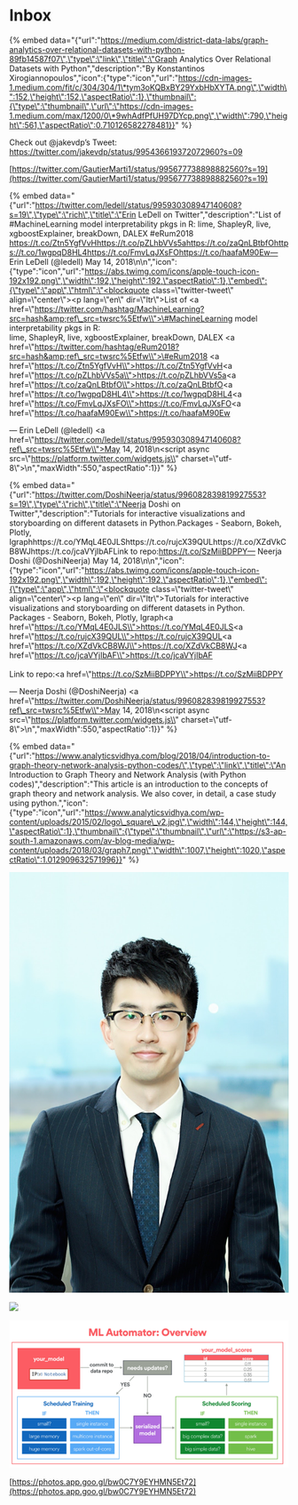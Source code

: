 # Inbox

{% embed data="{\"url\":\"https://medium.com/district-data-labs/graph-analytics-over-relational-datasets-with-python-89fb14587f07\",\"type\":\"link\",\"title\":\"Graph Analytics Over Relational Datasets with Python\",\"description\":\"By Konstantinos Xirogiannopoulos\",\"icon\":{\"type\":\"icon\",\"url\":\"https://cdn-images-1.medium.com/fit/c/304/304/1\*tym3oKQBxBY29YxbHbXYTA.png\",\"width\":152,\"height\":152,\"aspectRatio\":1},\"thumbnail\":{\"type\":\"thumbnail\",\"url\":\"https://cdn-images-1.medium.com/max/1200/0\*9whAdfPfUH97DYcp.png\",\"width\":790,\"height\":561,\"aspectRatio\":0.710126582278481}}" %}

Check out @jakevdp’s Tweet: https://twitter.com/jakevdp/status/995436619372072960?s=09

[https://twitter.com/GautierMarti1/status/995677738898882560?s=19](https://twitter.com/GautierMarti1/status/995677738898882560?s=19)

{% embed data="{\"url\":\"https://twitter.com/ledell/status/995930308947140608?s=19\",\"type\":\"rich\",\"title\":\"Erin LeDell on Twitter\",\"description\":\"List of \#MachineLearning model interpretability pkgs in R: lime, ShapleyR, live, xgboostExplainer, breakDown, DALEX  \#eRum2018 https://t.co/Ztn5YgfVvHhttps://t.co/pZLhbVVs5ahttps://t.co/zaQnLBtbfOhttps://t.co/1wgpqD8HL4https://t.co/FmvLqJXsFOhttps://t.co/haafaM90Ew— Erin LeDell \(@ledell\) May 14, 2018\n\n\",\"icon\":{\"type\":\"icon\",\"url\":\"https://abs.twimg.com/icons/apple-touch-icon-192x192.png\",\"width\":192,\"height\":192,\"aspectRatio\":1},\"embed\":{\"type\":\"app\",\"html\":\"<blockquote class=\\"twitter-tweet\\" align=\\"center\\"><p lang=\\"en\\" dir=\\"ltr\\">List of <a href=\\"https://twitter.com/hashtag/MachineLearning?src=hash&amp;ref\_src=twsrc%5Etfw\\">\#MachineLearning</a> model interpretability pkgs in R: <br>lime, ShapleyR, live, xgboostExplainer, breakDown, DALEX  <a href=\\"https://twitter.com/hashtag/eRum2018?src=hash&amp;ref\_src=twsrc%5Etfw\\">\#eRum2018</a> <a href=\\"https://t.co/Ztn5YgfVvH\\">https://t.co/Ztn5YgfVvH</a><a href=\\"https://t.co/pZLhbVVs5a\\">https://t.co/pZLhbVVs5a</a><a href=\\"https://t.co/zaQnLBtbfO\\">https://t.co/zaQnLBtbfO</a><a href=\\"https://t.co/1wgpqD8HL4\\">https://t.co/1wgpqD8HL4</a><a href=\\"https://t.co/FmvLqJXsFO\\">https://t.co/FmvLqJXsFO</a><a href=\\"https://t.co/haafaM90Ew\\">https://t.co/haafaM90Ew</a></p>&mdash; Erin LeDell \(@ledell\) <a href=\\"https://twitter.com/ledell/status/995930308947140608?ref\_src=twsrc%5Etfw\\">May 14, 2018</a></blockquote>\n<script async src=\\"https://platform.twitter.com/widgets.js\\" charset=\\"utf-8\\"></script>\n\",\"maxWidth\":550,\"aspectRatio\":1}}" %}





{% embed data="{\"url\":\"https://twitter.com/DoshiNeerja/status/996082839819927553?s=19\",\"type\":\"rich\",\"title\":\"Neerja Doshi on Twitter\",\"description\":\"Tutorials for interactive visualizations and storyboarding on different datasets in Python.Packages - Seaborn, Bokeh, Plotly, Igraphhttps://t.co/YMqL4E0JLShttps://t.co/rujcX39QULhttps://t.co/XZdVkCB8WJhttps://t.co/jcaVYjIbAFLink to repo:https://t.co/SzMiiBDPPY— Neerja Doshi \(@DoshiNeerja\) May 14, 2018\n\n\",\"icon\":{\"type\":\"icon\",\"url\":\"https://abs.twimg.com/icons/apple-touch-icon-192x192.png\",\"width\":192,\"height\":192,\"aspectRatio\":1},\"embed\":{\"type\":\"app\",\"html\":\"<blockquote class=\\"twitter-tweet\\" align=\\"center\\"><p lang=\\"en\\" dir=\\"ltr\\">Tutorials for interactive visualizations and storyboarding on different datasets in Python.<br>Packages - Seaborn, Bokeh, Plotly, Igraph<a href=\\"https://t.co/YMqL4E0JLS\\">https://t.co/YMqL4E0JLS</a><a href=\\"https://t.co/rujcX39QUL\\">https://t.co/rujcX39QUL</a><a href=\\"https://t.co/XZdVkCB8WJ\\">https://t.co/XZdVkCB8WJ</a><a href=\\"https://t.co/jcaVYjIbAF\\">https://t.co/jcaVYjIbAF</a><br><br>Link to repo:<a href=\\"https://t.co/SzMiiBDPPY\\">https://t.co/SzMiiBDPPY</a></p>&mdash; Neerja Doshi \(@DoshiNeerja\) <a href=\\"https://twitter.com/DoshiNeerja/status/996082839819927553?ref\_src=twsrc%5Etfw\\">May 14, 2018</a></blockquote>\n<script async src=\\"https://platform.twitter.com/widgets.js\\" charset=\\"utf-8\\"></script>\n\",\"maxWidth\":550,\"aspectRatio\":1}}" %}



{% embed data="{\"url\":\"https://www.analyticsvidhya.com/blog/2018/04/introduction-to-graph-theory-network-analysis-python-codes/\",\"type\":\"link\",\"title\":\"An Introduction to Graph Theory and Network Analysis \(with Python codes\)\",\"description\":\"This article is an introduction to the concepts of graph theory and network analysis. We also cover, in detail, a case study using python.\",\"icon\":{\"type\":\"icon\",\"url\":\"https://www.analyticsvidhya.com/wp-content/uploads/2015/02/logo\_square\_v2.jpg\",\"width\":144,\"height\":144,\"aspectRatio\":1},\"thumbnail\":{\"type\":\"thumbnail\",\"url\":\"https://s3-ap-south-1.amazonaws.com/av-blog-media/wp-content/uploads/2018/03/graph7.png\",\"width\":1007,\"height\":1020,\"aspectRatio\":1.012909632571996}}" %}





![](.gitbook/assets/photo.jpg)

![](.gitbook/assets/dscf0966.jpg)

![](.gitbook/assets/image%20%283%29.png)

[https://photos.app.goo.gl/bw0C7Y9EYHMN5Et72](https://photos.app.goo.gl/bw0C7Y9EYHMN5Et72)

